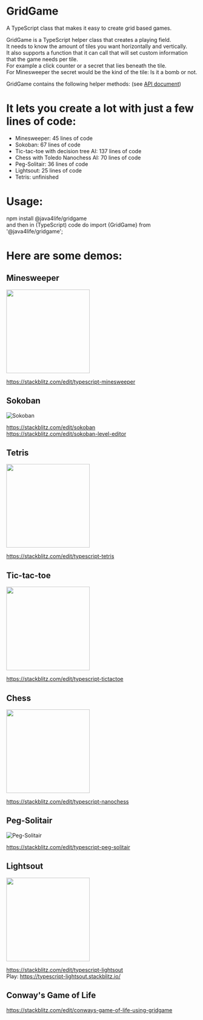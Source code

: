 # GridGame
A TypeScript class that makes it easy to create grid based games.

GridGame is a TypeScript helper class that creates a playing field.  
It needs to know the amount of tiles you want horizontally and vertically.  
It also supports a function that it can call that will set custom information that the game needs per tile.  
For example a click counter or a secret that lies beneath the tile.  
For Minesweeper the secret would be the kind of the tile: Is it a bomb or not.  
 
GridGame contains the following helper methods:
(see [API document](API.md))

# It lets you create a lot with just a few lines of code:

 * Minesweeper: 45 lines of code
 * Sokoban: 67 lines of code
 * Tic-tac-toe with decision tree AI: 137 lines of code
 * Chess with Toledo Nanochess AI: 70 lines of code
 * Peg-Solitair: 36 lines of code
 * Lightsout: 25 lines of code
 * Tetris: unfinished

# Usage:
npm install @java4life/gridgame  
and then in (TypeScript) code do
import {GridGame} from '@java4life/gridgame';

# Here are some demos:

## Minesweeper

<img src="https://i.imgur.com/maVqzUN.png" height="220">

https://stackblitz.com/edit/typescript-minesweeper

## Sokoban

![Sokoban](https://i.imgur.com/0TZf71f.png)

https://stackblitz.com/edit/sokoban  
https://stackblitz.com/edit/sokoban-level-editor

## Tetris

<img src="https://i.imgur.com/eyodOLx.png" width="220">

https://stackblitz.com/edit/typescript-tetris

## Tic-tac-toe

<img src="https://i.imgur.com/pacK1im.png" height="220">

https://stackblitz.com/edit/typescript-tictactoe

## Chess

<img src="https://i.imgur.com/1eqYzFC.png" width="220" height="220">

https://stackblitz.com/edit/typescript-nanochess

## Peg-Solitair

![Peg-Solitair](https://i.imgur.com/5lqUrNx.png)

https://stackblitz.com/edit/typescript-peg-solitair

## Lightsout

<img src="https://i.imgur.com/lqcTxaY.png" width="220" height="220">

https://stackblitz.com/edit/typescript-lightsout  
Play: https://typescript-lightsout.stackblitz.io/

## Conway's Game of Life

https://stackblitz.com/edit/conways-game-of-life-using-gridgame


